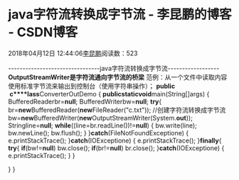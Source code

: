 
# java字符流转换成字节流 - 李昆鹏的博客 - CSDN博客


2018年04月12日 12:44:06[李昆鹏](https://me.csdn.net/weixin_41547486)阅读数：523


--------------------------------java字符流转换成字节流------------------
**OutputStreamWriter是字符流通向字节流的桥梁**
范例：从一个文件中读取内容使用标准字节流来输出到控制台（使用字符串操作）；
**public  c****lass**ConverterOutDemo {
**public****static****void**main(String[]args) {
BufferedReaderbr=**null**;
BufferedWriterbw=**null**;
**try**{
br=**new**BufferedReader(**new**FileReader("c.txt"));
//创建字符流转换成字节流
bw=**new**BufferedWriter(**new**OutputStreamWriter(System.**out**));
Stringline=**null**;
**while**((line=br.readLine())!=**null**) {
bw.write(line);
bw.newLine();
bw.flush();
}
}**catch**(FileNotFoundExceptione) {
e.printStackTrace();
}**catch**(IOExceptione) {
e.printStackTrace();
}**finally**{
**try**{
**if**(bw!=**null**)
bw.close();
**if**(br!=**null**)
br.close();
}**catch**(IOExceptione) {
e.printStackTrace();
}
}

}
}

